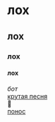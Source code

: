 # **лох**    
## **лох**    
### **лох**
#### **лох**    
_бот_   
[крутая песня](https://www.youtube.com/watch?v=d8IJpspU2m0)     
:vomiting_face:    
[понос](https://github.com/jon/coolproject/raw/master/image/image.png)    
